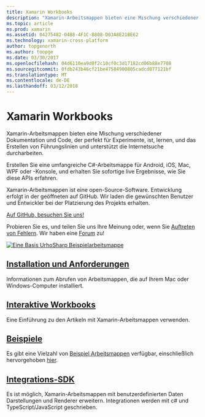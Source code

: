 ```yaml
---
title: Xamarin Workbooks
description: "Xamarin-Arbeitsmappen bieten eine Mischung verschiedener Dokumentation und Code, der perfekt für Experimente, ist, lernen, und das Erstellen von Führungslinien und unterstützt die Internetsuche durcharbeiten."
ms.topic: article
ms.prod: xamarin
ms.assetid: 04275482-0488-4F1C-8808-D03A8E21BE62
ms.technology: xamarin-cross-platform
author: topgenorth
ms.author: toopge
ms.date: 03/30/2017
ms.openlocfilehash: 04d6110ea9d0f2c10cf0c3d17182cd06b88e7708
ms.sourcegitcommit: 0fdb243b46cf21be47584900805cadcd077121bf
ms.translationtype: MT
ms.contentlocale: de-DE
ms.lasthandoff: 03/12/2018
---
```

# <a name="xamarin-workbooks"></a>Xamarin Workbooks

Xamarin-Arbeitsmappen bieten eine Mischung verschiedener Dokumentation und Code, der perfekt für Experimente, ist, lernen, und das Erstellen von Führungslinien und unterstützt die Internetsuche durcharbeiten.

Erstellen Sie eine umfangreiche C#-Arbeitsmappe für Android, iOS, Mac, WPF oder -Konsole, und erhalten Sie sofortige live Ergebnisse, wie Sie diese APIs erfahren.

Xamarin-Arbeitsmappen ist eine open-Source-Software. Entwicklung erfolgt in der geöffneten auf GitHub. Wir laden die gewünschten Benutzer und Entwickler bei der Platzierung des Projekts erhalten.

<a class="github-button" href="https://github.com/Microsoft/workbooks" data-size="large" aria-label="View Microsoft/workbooks on GitHub">Auf GitHub, besuchen Sie uns!</a>

Probieren Sie es, und teilen Sie uns Ihre Meinung oder, wenn Sie [Auftreten von Fehlern](~/tools/workbooks/install.md#reporting-bugs). Wir haben eine [Forum](https://forums.xamarin.com/categories/inspector) zu!

[![](images/interactive-1.0.0-urho-planet-earth-small.png "Eine Basis UrhoSharp Beispielarbeitsmappe")](images/interactive-1.0.0-urho-planet-earth.png#lightbox)

## <a name="installation-and-requirementsinstallmd"></a>[Installation und Anforderungen](install.md)

Informationen zum Abrufen von Arbeitsmappen, die auf Ihrem Mac oder Windows-Computer installiert.

## <a name="interactive-workbooksworkbookmd"></a>[Interaktive Workbooks](workbook.md)

Eine Einführung zu den Artikeln mit Xamarin-Arbeitsmappen verwenden.

## <a name="samplessamplesindexmd"></a>[Beispiele](samples/index.md)

Es gibt eine Vielzahl von [Beispiel Arbeitsmappen](https://developer.xamarin.com/workbooks/) verfügbar, einschließlich hervorgehoben [hier](samples/index.md).

## <a name="integration-sdksdkindexmd"></a>[Integrations-SDK](sdk/index.md)

Es ist möglich, Xamarin-Arbeitsmappen mit benutzerdefinierten Daten Darstellungen und Renderer erweitern. Integrationen werden mit c# und TypeScript/JavaScript geschrieben.

<script async defer src="https://buttons.github.io/buttons.js"></script>